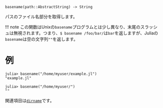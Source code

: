 ```
basename(path::AbstractString) -> String
```

パスのファイル名部分を取得します。

!!! note
    この関数はUnixの`basename`プログラムとは少し異なり、末尾のスラッシュは無視されます。つまり、`$ basename /foo/bar/`は`bar`を返しますが、Juliaの`basename`は空の文字列`""`を返します。


# 例

```jldoctest
julia> basename("/home/myuser/example.jl")
"example.jl"

julia> basename("/home/myuser/")
""
```

関連項目は[`dirname`](@ref)です。
